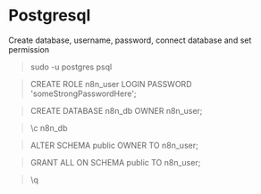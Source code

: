 # Postgresql
Create database, username, password, connect database and set permission

> sudo -u postgres psql

> CREATE ROLE n8n_user LOGIN PASSWORD 'someStrongPasswordHere';

> CREATE DATABASE n8n_db OWNER n8n_user;

> \c n8n_db

> ALTER SCHEMA public OWNER TO n8n_user;

> GRANT ALL ON SCHEMA public TO n8n_user;

> \q